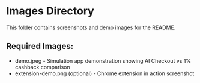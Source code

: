 # Images Directory

This folder contains screenshots and demo images for the README.

## Required Images:
- demo.jpeg - Simulation app demonstration showing AI Checkout vs 1% cashback comparison
- extension-demo.png (optional) - Chrome extension in action screenshot

